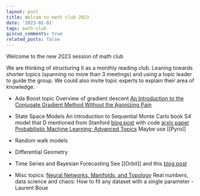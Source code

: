 ```yaml
---
layout: post
title: Welcom to math club 2023
date: '2023-01-01'
tags: math-club 
giscus_comments: true
related_posts: false
---
```


Welcome to the new 2023 session of math club

We are thinking of structuring it as a monthly reading club.
Leaning towards shorter topics (spanning no more than 3 meetings) and using a topic leader to guide the group. We could also invite topic experts to explain their area of knowledge.


* Ada Boost topic
Overview of gradient descent
[An Introduction to  the Conjugate Gradient Method Without the Agonizing Pain](https://www.google.com/url?sa=t&rct=j&q=&esrc=s&source=web&cd=&ved=2ahUKEwjG3pb8pr78AhW9FmIAHUcVDycQFnoECA4QAQ&url=https%3A%2F%2Fwww.cs.cmu.edu%2F~quake-papers%2Fpainless-conjugate-gradient.pdf&usg=AOvVaw2Nuy9Torzq92zsmJPFpZ1r)


* State Space Models 
An introduction to Sequential Monte Carlo book 
S4 model that D mentioned from Stanford [blog post](https://srush.github.io/annotated-s4/) with code [arxiv paper](https://arxiv.org/abs/2111.00396) 
[Probabilistic Machine Learning: Advanced Topics](https://probml.github.io/pml-book/book2.html)
Maybe use [[Pyro]]

* Random walk models 

* Differential Geometry

* Time Series and Bayesian Forecasting 
See [[Orbit]] and this [blog post](https://statmodeling.stat.columbia.edu/2022/11/23/time-series-forecasting-futile-but-necessary-an-example-using-electricity-prices/) 

* Misc topics: 
[Neural Networks, Manifolds, and Topology](https://colah.github.io/posts/2014-03-NN-Manifolds-Topology/)
Real numbers, data science and chaos: How to fit any dataset with a single parameter - Laurent Boue